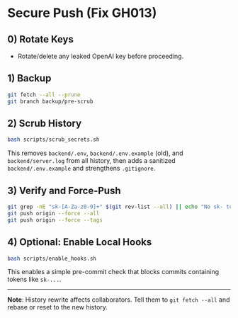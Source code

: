 # Secure Push (Fix GH013)

## 0) Rotate Keys
- Rotate/delete any leaked OpenAI key before proceeding.

## 1) Backup
```bash
git fetch --all --prune
git branch backup/pre-scrub
```

## 2) Scrub History
```bash
bash scripts/scrub_secrets.sh
```
This removes `backend/.env`, `backend/.env.example` (old), and `backend/server.log` from all history, then adds a sanitized `backend/.env.example` and strengthens `.gitignore`.

## 3) Verify and Force-Push
```bash
git grep -nE "sk-[A-Za-z0-9]+" $(git rev-list --all) || echo "No sk- tokens found"
git push origin --force --all
git push origin --force --tags
```

## 4) Optional: Enable Local Hooks
```bash
bash scripts/enable_hooks.sh
```
This enables a simple pre-commit check that blocks commits containing tokens like `sk-...`.

---

**Note**: History rewrite affects collaborators. Tell them to `git fetch --all` and rebase or reset to the new history.
